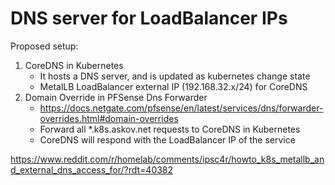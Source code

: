 DNS server for LoadBalancer IPs
======================================


Proposed setup:

1. CoreDNS in Kubernetes
   * It hosts a DNS server, and is updated as kubernetes change state
   * MetalLB LoadBalancer external IP (192.168.32.x/24) for CoreDNS
2. Domain Override in PFSense Dns Forwarder
    * https://docs.netgate.com/pfsense/en/latest/services/dns/forwarder-overrides.html#domain-overrides
    * Forward all *.k8s.askov.net requests to CoreDNS in Kubernetes
    * CoreDNS will respond with the LoadBalancer IP of the service


https://www.reddit.com/r/homelab/comments/ipsc4r/howto_k8s_metallb_and_external_dns_access_for/?rdt=40382